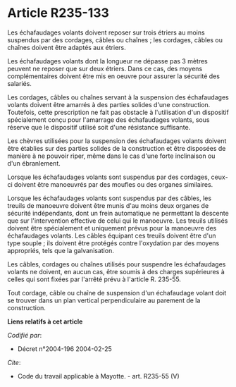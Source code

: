 # Article R235-133

Les échafaudages volants doivent reposer sur trois étriers au moins suspendus par des cordages, câbles ou chaînes ; les
cordages, câbles ou chaînes doivent être adaptés aux étriers. 

Les échafaudages volants dont la longueur ne dépasse pas 3 mètres peuvent ne reposer que sur deux étriers. Dans ce cas, des
moyens complémentaires doivent être mis en oeuvre pour assurer la sécurité des salariés. 

Les cordages, câbles ou chaînes servant à la suspension des échafaudages volants doivent être amarrés à des parties solides
d'une construction. Toutefois, cette prescription ne fait pas obstacle à l'utilisation d'un dispositif spécialement conçu
pour l'amarrage des échafaudages volants, sous réserve que le dispositif utilisé soit d'une résistance suffisante. 

Les chèvres utilisées pour la suspension des échafaudages volants doivent être établies sur des parties solides de la
construction et être disposées de manière à ne pouvoir riper, même dans le cas d'une forte inclinaison ou d'un ébranlement. 

Lorsque les échafaudages volants sont suspendus par des cordages, ceux-ci doivent être manoeuvrés par des moufles ou des
organes similaires. 

Lorsque les échafaudages volants sont suspendus par des câbles, les treuils de manoeuvre doivent être munis d'au moins deux
organes de sécurité indépendants, dont un frein automatique ne permettant la descente que sur l'intervention effective de
celui qui le manoeuvre. Les treuils utilisés doivent être spécialement et uniquement prévus pour la manoeuvre des
échafaudages volants. Les câbles équipant ces treuils doivent être d'un type souple ; ils doivent être protégés contre
l'oxydation par des moyens appropriés, tels que la galvanisation. 

Les câbles, cordages ou chaînes utilisés pour suspendre les échafaudages volants ne doivent, en aucun cas, être soumis à des
charges supérieures à celles qui sont fixées par l'arrêté prévu à l'article R. 235-55. 

Tout cordage, câble ou chaîne de suspension d'un échafaudage volant doit se trouver dans un plan vertical perpendiculaire au
parement de la construction.

**Liens relatifs à cet article**

_Codifié par_:

  - Décret n°2004-196 2004-02-25

_Cite_:

  - Code du travail applicable à Mayotte. - art. R235-55 (V)
